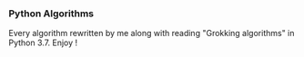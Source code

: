 ### Python Algorithms 
Every algorithm rewritten by me along with reading "Grokking algorithms" in Python 3.7.
Enjoy ! 
